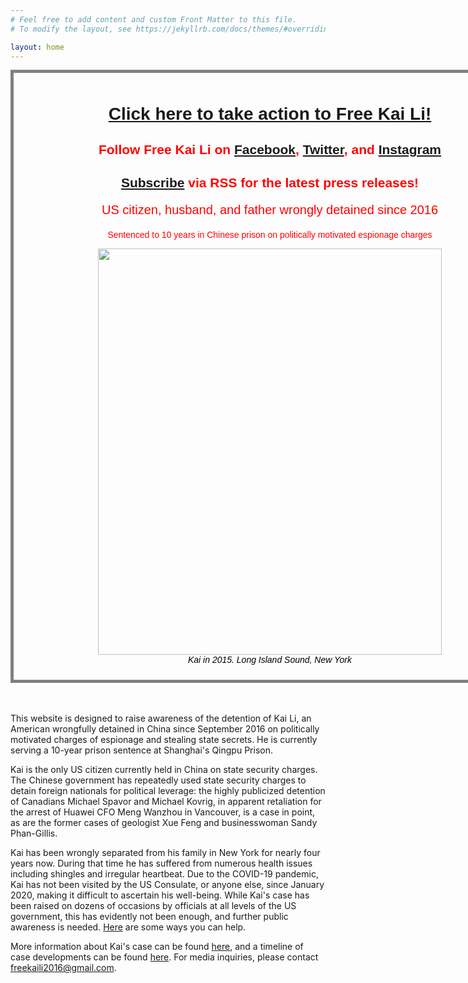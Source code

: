 ```yaml
---
# Feel free to add content and custom Front Matter to this file.
# To modify the layout, see https://jekyllrb.com/docs/themes/#overriding-theme-defaults

layout: home
---
```

<style>
.titleDiv {
	margin: auto;
	text-align: center;
	width: 800px;
  	padding: 10px;
  	border: 5px solid gray;
  	color: red;
	font-family: Arial, Helvetica, sans-serif;
}
</style>

<div class="titleDiv"> 
	<h1> <a href="https://www.change.org/FreeKaiLiNow"> Click here to take action to Free Kai Li! </a></h1>
	<h2> Follow Free Kai Li on <a href="https://www.facebook.com/FreeKaiLi">Facebook</a>, <a href="https://www.twitter.com/FreeKaiLi">Twitter</a>, and <a href="https://www.instagram.com/FreeKaiLi">Instagram</a></h2>
	<h2> <a href="/feed.xml">Subscribe</a> via RSS for the latest press releases! </h2>
	<p style="font-size:20px"> US citizen, husband, and father wrongly detained since 2016  </p>
	<p> Sentenced to 10 years in Chinese prison on politically motivated espionage charges </p>
	<figure>
	<p align="center">
  		<img width="550" height="650" src="{{site.url}}/assets/img/kai.jpg">
    		<br>
    		<em style="color:black">Kai in 2015. Long Island Sound, New York </em>
	</p>
	</figure>
</div>

<br/><br/>
This website is designed to raise awareness of the detention of Kai Li, an American wrongfully detained in China since September 2016 on politically motivated charges of espionage and stealing state secrets. He is currently serving a 10-year prison sentence at Shanghai's Qingpu Prison. 

Kai is the only US citizen currently held in China on state security charges. The Chinese government has repeatedly used state security charges to detain foreign nationals for political leverage: the highly publicized detention of Canadians Michael Spavor and Michael Kovrig, in apparent retaliation for the arrest of Huawei CFO Meng Wanzhou in Vancouver, is a case in point, as are the former cases of geologist Xue Feng and businesswoman Sandy Phan-Gillis.

Kai has been wrongly separated from his family in New York for nearly four years now. During that time he has suffered from numerous health issues including shingles and irregular heartbeat. Due to the COVID-19 pandemic, Kai has not been visited by the US Consulate, or anyone else, since January 2020, making it difficult to ascertain his well-being. While Kai's case has been raised on dozens of occasions by officials at all levels of the US government, this has evidently not been enough, and further public awareness is needed. [Here]({{site.url}}/help/) are some ways you can help.

More information about Kai's case can be found [here](/about/), and a timeline of case developments can be found [here](/timelineEvents/). For media inquiries, please contact freekaili2016@gmail.com.






